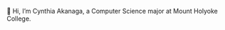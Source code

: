 👋 Hi, I’m Cynthia Akanaga, a Computer Science major at Mount Holyoke College.



<!--

👋 Hi, I’m Cynthia Akanaga, a Computer Science major at Mount Holyoke College.
- 🔭 I’m currently working on ...
- 🌱 I’m currently learning ...
- 👯 I’m looking to collaborate on projects and hackathons
- 🤔 I’m looking for help with ...
- 💬 Ask me about ...
- 📫 How to reach me: ...
- 😄 Pronouns: ...
- ⚡ Fun fact: ...
-->
